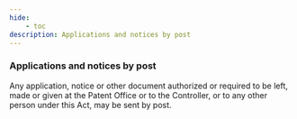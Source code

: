 ```yaml
---
hide:
    - toc
description: Applications and notices by post
---
```


### Applications and notices by post

Any application, notice or other document authorized or required to be left, made or given at the Patent Office or to the Controller, or to any other person under this Act, may be sent by post.
